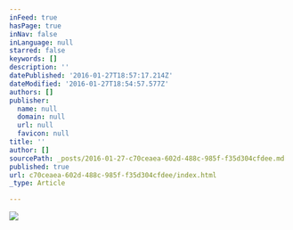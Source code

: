 ```yaml
---
inFeed: true
hasPage: true
inNav: false
inLanguage: null
starred: false
keywords: []
description: ''
datePublished: '2016-01-27T18:57:17.214Z'
dateModified: '2016-01-27T18:54:57.577Z'
authors: []
publisher:
  name: null
  domain: null
  url: null
  favicon: null
title: ''
author: []
sourcePath: _posts/2016-01-27-c70ceaea-602d-488c-985f-f35d304cfdee.md
published: true
url: c70ceaea-602d-488c-985f-f35d304cfdee/index.html
_type: Article

---
```

![](https://the-grid-user-content.s3-us-west-2.amazonaws.com/1fb05121-04ff-4e66-b8df-98fc2b448200.png)